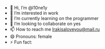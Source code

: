 - 👋 Hi, I’m @l10ne1y
- 👀 I’m interested in work
- 🌱 I’m currently learning on the programmer
- 💞️ I’m looking to collaborate on yes
- 📫 How to reach me Irakisaloveyou@mail.ru
- 😄 Pronouns: female
- ⚡ Fun fact: 

<!---
l10ne1y/l10ne1y is a ✨ special ✨ repository because its `README.md` (this file) appears on your GitHub profile.
You can click the Preview link to take a look at your changes.
--->
